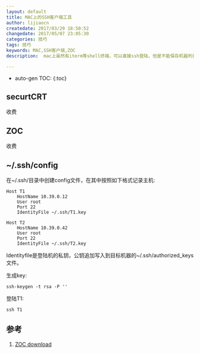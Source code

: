```yaml
---
layout: default
title: MAC上的SSH客户端工具
author: lijiaocn
createdate: 2017/03/29 18:50:52
changedate: 2017/05/07 23:05:30
categories: 技巧
tags: 技巧
keywords: MAC,SSH客户端,ZOC
description:  mac上虽然有iterm等shell终端，可以直接ssh登陆，但是不能保存机器列表和密码，每次输入IP，比较烦。可以使用ZOC

---
```


* auto-gen TOC:
{:toc}

## securtCRT 

收费

## ZOC 

收费

## ~/.ssh/config

在~/.ssh/目录中创建config文件，在其中按照如下格式记录主机:

	Host T1
	    HostName 10.39.0.12
	    User root
	    Port 22
	    IdentityFile ~/.ssh/T1.key
	
	Host T2
	    HostName 10.39.0.42
	    User root
	    Port 22
	    IdentityFile ~/.ssh/T2.key

Identityfile是登陆机的私钥，公钥追加写入到目标机器的~/.ssh/authorized_keys文件。

生成key:

	ssh-keygen -t rsa -P ''

登陆T1:

	ssh T1

## 参考

1. [ZOC download][1]

[1]: http://www.emtec.com/download.html "ZOC download"
